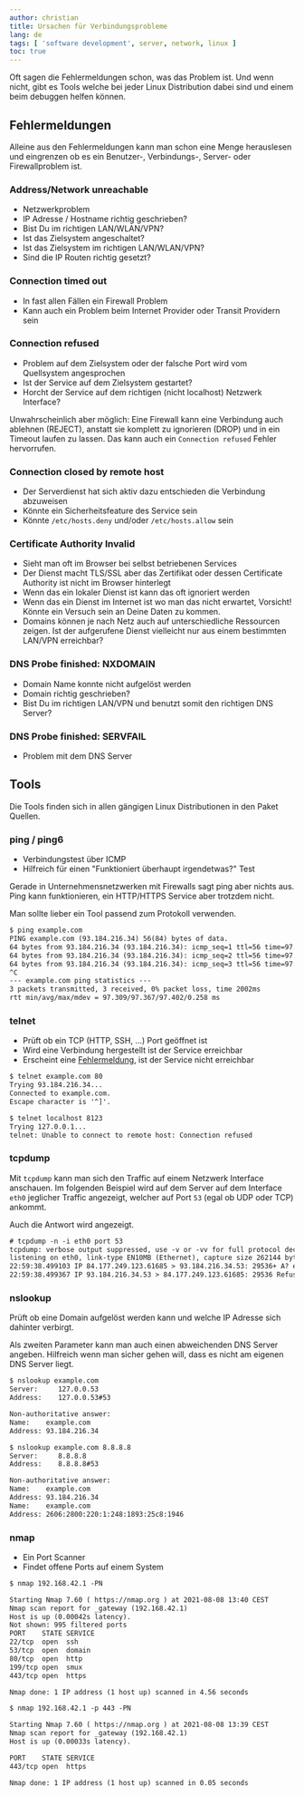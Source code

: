 ```yaml
---
author: christian
title: Ursachen für Verbindungsprobleme
lang: de
tags: [ 'software development', server, network, linux ]
toc: true
---
```


Oft sagen die Fehlermeldungen schon, was das Problem ist.
Und wenn nicht, gibt es Tools welche bei jeder Linux Distribution dabei
sind und einem beim debuggen helfen können.

## Fehlermeldungen

Alleine aus den Fehlermeldungen kann man schon eine Menge herauslesen
und eingrenzen ob es ein Benutzer-, Verbindungs-, Server- oder Firewallproblem ist.

### Address/Network unreachable

- Netzwerkproblem
- IP Adresse / Hostname richtig geschrieben?
- Bist Du im richtigen LAN/WLAN/VPN?
- Ist das Zielsystem angeschaltet?
- Ist das Zielsystem im richtigen LAN/WLAN/VPN?
- Sind die IP Routen richtig gesetzt?

### Connection timed out

- In fast allen Fällen ein Firewall Problem
- Kann auch ein Problem beim Internet Provider oder Transit Providern sein

### Connection refused

- Problem auf dem Zielsystem oder der falsche Port wird vom Quellsystem angesprochen
- Ist der Service auf dem Zielsystem gestartet?
- Horcht der Service auf dem richtigen (nicht localhost) Netzwerk Interface?

Unwahrscheinlich aber möglich: Eine Firewall kann eine Verbindung auch ablehnen (REJECT),
anstatt sie komplett zu ignorieren (DROP) und in ein Timeout laufen zu lassen.
Das kann auch ein `Connection refused` Fehler hervorrufen.

### Connection closed by remote host

- Der Serverdienst hat sich aktiv dazu entschieden die Verbindung abzuweisen
- Könnte ein Sicherheitsfeature des Service sein
- Könnte `/etc/hosts.deny` und/oder `/etc/hosts.allow` sein

### Certificate Authority Invalid

- Sieht man oft im Browser bei selbst betriebenen Services
- Der Dienst macht TLS/SSL aber das Zertifikat oder dessen Certificate Authority ist
  nicht im Browser hinterlegt
- Wenn das ein lokaler Dienst ist kann das oft ignoriert werden
- Wenn das ein Dienst im Internet ist wo man das nicht erwartet, Vorsicht!
  Könnte ein Versuch sein an Deine Daten zu kommen.
- Domains können je nach Netz auch auf unterschiedliche Ressourcen zeigen.
  Ist der aufgerufene Dienst vielleicht nur aus einem bestimmten LAN/VPN erreichbar?

### DNS Probe finished: NXDOMAIN

- Domain Name konnte nicht aufgelöst werden
- Domain richtig geschrieben?
- Bist Du im richtigen LAN/VPN und benutzt somit den richtigen DNS Server?

### DNS Probe finished: SERVFAIL

- Problem mit dem DNS Server

## Tools

Die Tools finden sich in allen gängigen Linux Distributionen in den Paket Quellen.

### ping / ping6

- Verbindungstest über ICMP
- Hilfreich für einen "Funktioniert überhaupt irgendetwas?" Test

Gerade in Unternehmensnetzwerken mit Firewalls sagt ping aber nichts aus.
Ping kann funktionieren, ein HTTP/HTTPS Service aber trotzdem nicht.

Man sollte lieber ein Tool passend zum Protokoll verwenden.

```txt
$ ping example.com
PING example.com (93.184.216.34) 56(84) bytes of data.
64 bytes from 93.184.216.34 (93.184.216.34): icmp_seq=1 ttl=56 time=97.3 ms
64 bytes from 93.184.216.34 (93.184.216.34): icmp_seq=2 ttl=56 time=97.4 ms
64 bytes from 93.184.216.34 (93.184.216.34): icmp_seq=3 ttl=56 time=97.3 ms
^C
--- example.com ping statistics ---
3 packets transmitted, 3 received, 0% packet loss, time 2002ms
rtt min/avg/max/mdev = 97.309/97.367/97.402/0.258 ms
```

### telnet

- Prüft ob ein TCP (HTTP, SSH, ...) Port geöffnet ist
- Wird eine Verbindung hergestellt ist der Service erreichbar
- Erscheint eine [Fehlermeldung](#fehlermeldungen), ist der Service nicht erreichbar

```txt
$ telnet example.com 80
Trying 93.184.216.34...
Connected to example.com.
Escape character is '^]'.

$ telnet localhost 8123
Trying 127.0.0.1...
telnet: Unable to connect to remote host: Connection refused
```

### tcpdump

Mit `tcpdump` kann man sich den Traffic auf einem Netzwerk Interface anschauen.
Im folgenden Beispiel wird auf dem Server auf dem Interface `eth0` jeglicher
Traffic angezeigt, welcher auf Port `53` (egal ob UDP oder TCP) ankommt.

Auch die Antwort wird angezeigt.

```txt
# tcpdump -n -i eth0 port 53
tcpdump: verbose output suppressed, use -v or -vv for full protocol decode
listening on eth0, link-type EN10MB (Ethernet), capture size 262144 bytes
22:59:38.499103 IP 84.177.249.123.61685 > 93.184.216.34.53: 29536+ A? example.com. (28)
22:59:38.499367 IP 93.184.216.34.53 > 84.177.249.123.61685: 29536 Refused- 0/0/0 (28)
```

### nslookup

Prüft ob eine Domain aufgelöst werden kann und welche IP Adresse 
sich dahinter verbirgt.

Als zweiten Parameter kann man auch einen abweichenden DNS Server angeben.
Hilfreich wenn man sicher gehen will, dass es nicht am eigenen DNS Server
liegt.

```txt
$ nslookup example.com
Server:     127.0.0.53
Address:    127.0.0.53#53

Non-authoritative answer:
Name:    example.com
Address: 93.184.216.34

$ nslookup example.com 8.8.8.8
Server:     8.8.8.8
Address:    8.8.8.8#53

Non-authoritative answer:
Name:    example.com
Address: 93.184.216.34
Name:    example.com
Address: 2606:2800:220:1:248:1893:25c8:1946
```

### nmap

- Ein Port Scanner
- Findet offene Ports auf einem System

```txt
$ nmap 192.168.42.1 -PN

Starting Nmap 7.60 ( https://nmap.org ) at 2021-08-08 13:40 CEST
Nmap scan report for _gateway (192.168.42.1)
Host is up (0.00042s latency).
Not shown: 995 filtered ports
PORT    STATE SERVICE
22/tcp  open  ssh
53/tcp  open  domain
80/tcp  open  http
199/tcp open  smux
443/tcp open  https

Nmap done: 1 IP address (1 host up) scanned in 4.56 seconds

$ nmap 192.168.42.1 -p 443 -PN

Starting Nmap 7.60 ( https://nmap.org ) at 2021-08-08 13:39 CEST
Nmap scan report for _gateway (192.168.42.1)
Host is up (0.00033s latency).

PORT    STATE SERVICE
443/tcp open  https

Nmap done: 1 IP address (1 host up) scanned in 0.05 seconds
```
